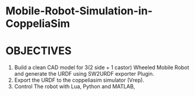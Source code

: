 # Mobile-Robot-Simulation-in-CoppeliaSim

# OBJECTIVES
1. Build a clean CAD model for 3(2 side + 1 castor) Wheeled Mobile Robot and generate the URDF using SW2URDF exporter Plugin.
2. Export the URDF to the coppeliasim simulator (Vrep).
3. Control The robot with Lua, Python and MATLAB,

